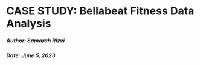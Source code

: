 # CASE STUDY: Bellabeat Fitness Data Analysis 
##### Author: Samarah Rizvi

##### Date: June 5, 2023
